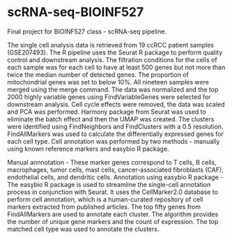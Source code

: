 # scRNA-seq-BIOINF527
Final project for BIOINF527 class - scRNA-seq pipeline.

The single cell analysis data is retrieved from 19 ccRCC patient samples (GSE207493). The R pipeline uses the Seurat R package to perform quality control and downstream analysis. The filtration conditions for the cells of each sample was for each cell to have at least 500 genes but not more than twice the median number of detected genes. The proportion of mitochondrial genes was set to below 10%. All nineteen samples were merged using the merge command. The data was normalized and the top 2000 highly variable genes using FindVariableGenes were selected for downstream analysis. Cell cycle effects were removed, the data was scaled and PCA was performed. Harmony package from Seurat was used to eliminate the batch effect and then the UMAP was created. The clusters were identified using FindNeighbors and FindClusters with a 0.5 resolution. FindAllMarkers was used to calculate the differentially expressed genes for each cell type. Cell annotation was performed by two methods - manually using known reference markers and easybio R package. 

Manual annnotation - These marker genes correspond to T cells, B cells, macrophages, tumor cells, mast cells, cancer-associated fibroblasts (CAF), endothelial cells, and dendritic cells.
Annotation using easybio R package - The easybio R package is used to streamline the single-cell annotation process in conjunction with Seurat. It uses the CellMarker2.0 database to perform cell annotation, which is a human-curated repository of cell markers extracted from published articles. The top fifty genes from FindAllMarkers are used to annotate each cluster. The algorithm provides the number of unique gene markers and the count of expression. The top matched cell type was used to annotate the clusters. 
